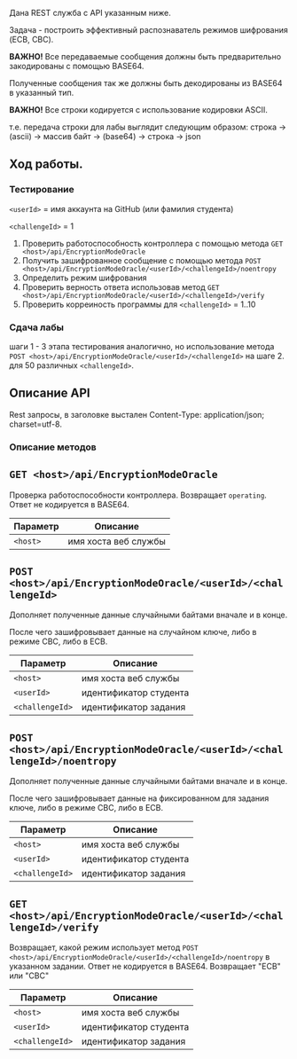Дана REST служба с API указанным ниже.

Задача - построить эффективный распознаватель режимов шифрования (ECB, CBC).

**ВАЖНО!** Все передаваемые сообщения должны быть предварительно закодированы с помощью BASE64. 

Полученные сообщения так же должны быть декодированы из BASE64 в указанный тип.

**ВАЖНО!** Все строки кодируется с использование кодировки ASCII.

т.е. передача строки для лабы выглядит следующим образом:
строка -> (asсii) -> массив байт -> (base64) -> строка -> json 

## Ход работы.

### Тестирование 

`<userId>` = имя аккаунта на GitHub  (или фамилия студента)

`<challengeId>` = 1


1. Проверить работоспособность контроллера с помощью метода `GET <host>/api/EncryptionModeOracle`
2. Получить зашифрованное сообщение с помощью метода `POST <host>/api/EncryptionModeOracle/<userId>/<challengeId>/noentropy`
3. Определить режим шифрования
4. Проверить верность ответа использовав метод `GET <host>/api/EncryptionModeOracle/<userId>/<challengeId>/verify`
5. Проверить корреиность программы для `<challengeId>` = 1..10

### Сдача лабы
шаги 1 - 3 этапа тестирования аналогично, но использование метода `POST <host>/api/EncryptionModeOracle/<userId>/<challengeId>` на шаге 2.
для 50 различных `<challengeId>`.

## Описание API

Rest запросы, в заголовке выстален Content-Type: application/json; charset=utf-8.

### Описание методов

## `GET <host>/api/EncryptionModeOracle`

Проверка работоспособности контроллера. Возвращает `operating`. Ответ не кодируется в BASE64.

| Параметр| Описание| 
| --- | --- 
| `<host>` | имя хоста веб службы

## `POST <host>/api/EncryptionModeOracle/<userId>/<challengeId>`

Дополняет полученные данные случайными байтами вначале и в конце. 

После чего зашифровывает данные на случайном ключе, либо в режиме CBC, либо в ECB.

| Параметр| Описание| 
| --- | --- 
| `<host>` | имя хоста веб службы
| `<userId>` | идентификатор студента
| `<challengeId>` | идентификатор задания

## `POST <host>/api/EncryptionModeOracle/<userId>/<challengeId>/noentropy`

Дополняет полученные данные случайными байтами вначале и в конце. 

После чего зашифровывает данные на фиксированном для задания ключе, либо в режиме CBC, либо в ECB.

| Параметр| Описание| 
| --- | --- 
| `<host>` | имя хоста веб службы
| `<userId>` | идентификатор студента
| `<challengeId>` | идентификатор задания

## `GET <host>/api/EncryptionModeOracle/<userId>/<challengeId>/verify`

Возвращает, какой режим использует метод `POST <host>/api/EncryptionModeOracle/<userId>/<challengeId>/noentropy`
в указанном задании. Ответ не кодируется в BASE64. Возвращает "ECB" или "CBC"

| Параметр| Описание| 
| --- | --- 
| `<host>` | имя хоста веб службы
| `<userId>` | идентификатор студента
| `<challengeId>` | идентификатор задания
